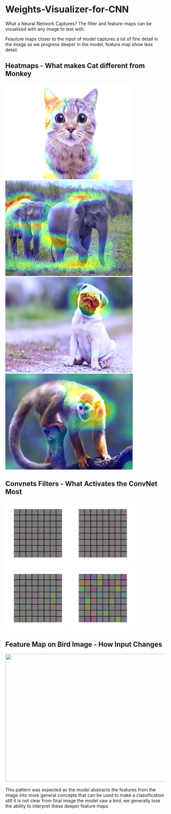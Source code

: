 # Weights-Visualizer-for-CNN
What a Neural Network Captures? The filter and feature-maps can be visualized with any image to test with.

Feauture maps closer to the input of model captures a lot of fine detail in the image as we progress deeper in the model, feature map show less detail.


## Heatmaps - What makes Cat different from Monkey
<div>
<img style='display:inline-block;' height=300px width=400px src='outputs/cat_cam.jpg'>
<img style='display:inline-block;' height=300px width=400px src='outputs/elephant_cam.jpg'> 
<img style='display:inline-block;' height=300px width=400px src='outputs/pug_cam.jpg'> 
<img style='display:inline-block;' height=300px width=400px src='outputs/sq_monkey_cam.jpg'> 
</div>
 

## Convnets Filters - What Activates the ConvNet Most
<div>
<img style='display:inline-block;' height=200px width=200px src='outputs/block4_conv1.jpg'>
<img style='display:inline-block;' height=200px width=200px src='outputs/block3_conv1.jpg'>
<img style='display:inline-block;' height=200px width=200px src='outputs/block2_conv1.jpg'>
<img style='display:inline-block;' height=200px width=200px src='outputs/block1_conv1.jpg'>
</div>


## Feature Map on Bird Image - How Input Changes 
  <img style='display:inline-block;' height=400px width=800px src='outputs/bird/loop_bird.gif'>

This pattern was expected as the model abstracts the features from the image into more general concepts that can be used to make a classification still it is not clear from final image the model saw a bird, we generally lose the ability to interpret these deeper feature maps
